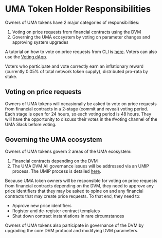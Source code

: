 # UMA Token Holder Responsibilities

Owners of UMA tokens have 2 major categories of responsibilities:

1. Voting on price requests from financial contracts using the DVM
1. Governing the UMA ecosystem by voting on parameter changes and approving system upgrades

A tutorial on how to vote on price requests from CLI is [here](../tutorials/voting_with_uma_tokens.md). Voters can also use the [Voting dApp](https://vote.umaproject.org/).

Voters who participate and vote correctly earn an inflationary reward (currently 0.05% of total network token supply), distributed pro-rata by stake. 

## Voting on price requests

Owners of UMA tokens will occasionally be asked to vote on price requests from financial contracts in a 2-stage (commit and reveal) voting period. Each stage is open for 24 hours, so each voting period is 48 hours.
They will have the opportunity to discuss their votes in the #voting channel of the UMA Slack before voting.

## Governing the UMA ecosystem

Owners of UMA tokens govern 2 areas of the UMA ecosystem:

1. Financial contracts depending on the DVM
1. The UMA DVM
   All governance issues will be addressed via an UMIP process. The UMIP process is detailed [here](./governance/UMIPs.md).

Because UMA token owners will be responsible for voting on price requests from financial contracts depending on the DVM, they need to approve any price identifiers that they may be asked to opine on and any financial contracts that may create price requests.
To that end, they need to:

- Approve new price identifiers
- Register and de-register contract templates
- Shut down contract instantiations in rare circumstances

Owners of UMA tokens also participate in governance of the DVM by upgrading the core DVM protocol and modifying DVM parameters.
